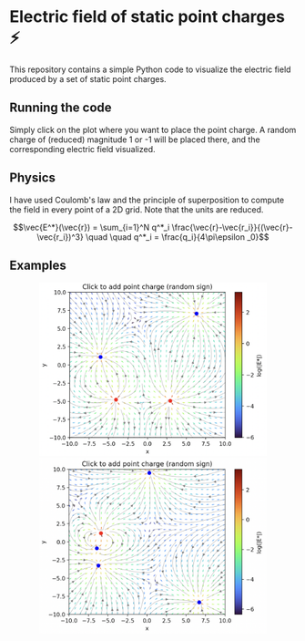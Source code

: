 # Electric field of static point charges ⚡️
This repository contains a simple Python code to visualize the electric field produced by a set of static point charges.

## Running the code
Simply click on the plot where you want to place the point charge. A random charge of (reduced) magnitude 1 or -1 will be placed there, and the corresponding electric field visualized.

## Physics
I have used Coulomb's law and the principle of superposition to compute the field in every point of a 2D grid. Note that the units are reduced.
``` math
\vec{E^*}(\vec{r}) = \sum_{i=1}^N q^*_i \frac{\vec{r}-\vec{r_i}}{(\vec{r}-\vec{r_i})^3}  \quad \quad q^*_i = \frac{q_i}{4\pi\epsilon _0}
```


## Examples
<p align="center">
<img src="./images/example_1.png" alt="Example 1" width="400" height="auto" />
<img src="./images/example_2.png" alt="Example 2" width="400" height="auto">
</p>
